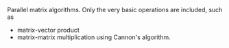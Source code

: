 Parallel matrix algorithms. Only the very basic operations are included, such as
* matrix-vector product
* matrix-matrix multiplication using Cannon's algorithm.
